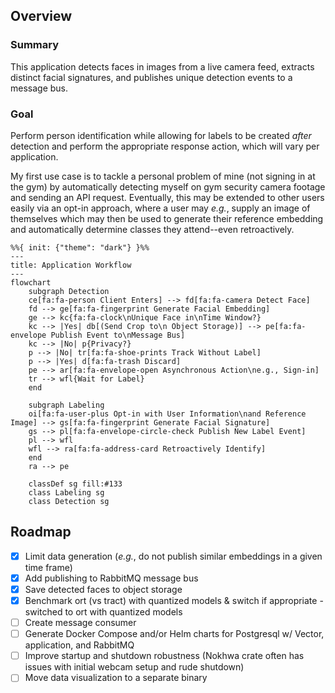 ## Overview
### Summary
This application detects faces in images from a live camera feed, extracts distinct facial signatures, and publishes unique detection events to a message bus. 
### Goal
Perform person identification while allowing for labels to be created _after_ detection and perform the appropriate response action, which will vary per application. 

My first use case is to tackle a personal problem of mine (not signing in at the gym) by automatically detecting myself on gym security camera footage and sending an API request. Eventually, this may be extended to other users easily via an opt-in approach, where a user may _e.g._, supply an image of themselves which may then be used to generate their reference embedding and automatically determine classes they attend--even retroactively.

``` mermaid
%%{ init: {"theme": "dark"} }%%
---
title: Application Workflow
---
flowchart
    subgraph Detection
    ce[fa:fa-person Client Enters] --> fd[fa:fa-camera Detect Face]
    fd --> ge[fa:fa-fingerprint Generate Facial Embedding]
    ge --> kc{fa:fa-clock\nUnique Face in\nTime Window?}
    kc --> |Yes| db[(Send Crop to\n Object Storage)] --> pe[fa:fa-envelope Publish Event to\nMessage Bus]
    kc --> |No| p{Privacy?}
    p --> |No| tr[fa:fa-shoe-prints Track Without Label]
    p --> |Yes| d[fa:fa-trash Discard]
    pe --> ar[fa:fa-envelope-open Asynchronous Action\ne.g., Sign-in]
    tr --> wfl{Wait for Label}
    end

    subgraph Labeling
    oi[fa:fa-user-plus Opt-in with User Information\nand Reference Image] --> gs[fa:fa-fingerprint Generate Facial Signature]
    gs --> pl[fa:fa-envelope-circle-check Publish New Label Event]
    pl --> wfl
    wfl --> ra[fa:fa-address-card Retroactively Identify]
    end
    ra --> pe

    classDef sg fill:#133
    class Labeling sg
    class Detection sg
```

## Roadmap
- [x] Limit data generation (_e.g._, do not publish similar embeddings in a given time frame)
- [x] Add publishing to RabbitMQ message bus
- [x] Save detected faces to object storage
- [x] Benchmark ort (vs tract) with quantized models & switch if appropriate - switched to ort with quantized models
- [ ] Create message consumer
- [ ] Generate Docker Compose and/or Helm charts for Postgresql w/ Vector, application, and RabbitMQ
- [ ] Improve startup and shutdown robustness (Nokhwa crate often has issues with initial webcam setup and rude shutdown)
- [ ] Move data visualization to a separate binary
